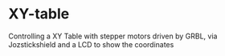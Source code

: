 # XY-table
Controlling a XY Table with stepper motors driven by GRBL, via Jozstickshield and a LCD to show the coordinates
